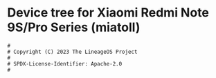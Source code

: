 #  Device tree for Xiaomi Redmi Note 9S/Pro Series (miatoll)

```
#
# Copyright (C) 2023 The LineageOS Project
#
# SPDX-License-Identifier: Apache-2.0
#
```